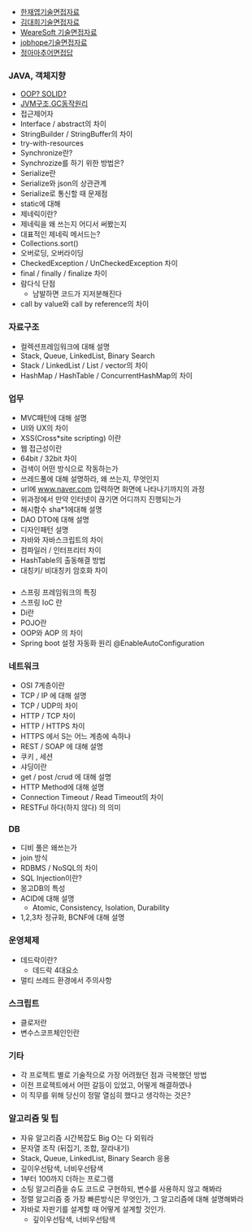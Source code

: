 * [한재엽기술면접자료](https://github.com/JaeYeopHan/Interview_Question_for_Beginner#%EB%A9%B4%EC%A0%91%EC%97%90%EC%84%9C-%EB%B0%9B%EC%95%98%EB%8D%98-%EC%A7%88%EB%AC%B8%EB%93%A4)
* [김대희기술면접자료](https://github.com/DaeHeeKim93/DaeHeeKim-Review)
* [WeareSoft 기술면접자료](https://github.com/WeareSoft/tech-interview)
* [jobhope기술면접자료](https://github.com/jobhope/TechnicalNote)
* [정아마추어면접답](https://jeong-pro.tistory.com/category/%EC%8B%A0%EC%9E%85%20%EA%B0%9C%EB%B0%9C%EC%9E%90%20%EB%A9%B4%EC%A0%91%20%EA%B8%B0%EC%B4%88)
 
### JAVA, 객체지향
* [OOP? SOLID?](https://github.com/noCountJun/topNote/blob/master/Questions/java/oop/oop.md)
* [JVM구조,GC동작원리](https://github.com/noCountJun/topNote/blob/master/Questions/java/jvm.md)
* 접근제어자
* Interface / abstract의 차이
* StringBuilder / StringBuffer의 차이
* try-with-resources
* Synchronize란?
* Synchrozize를 하기 위한 방법은?
* Serialize란
* Serialize와 json의 상관관계
* Serialize로 통신할 때 문제점
* static에 대해
* 제네릭이란?
* 제네릭을 왜 쓰는지 어디서 써봤는지 
* 대표적인 제네릭 메서드는? 
* Collections.sort()
* 오버로딩, 오버라이딩
* CheckedException / UnCheckedException 차이
* final / finally / finalize 차이
* 람다식 단점
  * 남발하면 코드가 지저분해진다
* call by value와 call by reference의 차이

### 자료구조
* 컬렉션프레임워크에 대해 설명
* Stack, Queue, LinkedList, Binary Search 
* Stack / LinkedList / List / vector의 차이
* HashMap / HashTable / ConcurrentHashMap의 차이

### 업무
* MVC패턴에 대해 설명
* UI와 UX의 차이
* XSS(Cross*site scripting) 이란
* 웹 접근성이란
* 64bit / 32bit 차이
* 검색이 어떤 방식으로 작동하는가
* 쓰레드풀에 대해 설명하라, 왜 쓰는지, 무엇인지
* url에 www.naver.com 입력하면 화면에 나타나기까지의 과정
* 위과정에서 만약 인터넷이 끊기면 어디까지 진행되는가
* 해시함수 sha*1에대해 설명
* DAO DTO에 대해 설명
* 디자인패턴 설명
* 자바와 자바스크립트의 차이
* 컴파일러 / 인터프리터 차이
* HashTable의 출동해결 방법
* 대칭키/ 비대칭키 암호화 차이

### 
* 스프링 프레임워크의 특징
* 스프링 IoC 란
* Di란
* POJO란
* OOP와 AOP 의 차이
* Spring boot 설정 자동화 원리
  @EnableAutoConfiguration


### 네트워크
* OSI 7계층이란
* TCP / IP 에 대해 설명
* TCP / UDP의 차이
* HTTP / TCP 차이
* HTTP / HTTPS 차이 
* HTTPS 에서 S는 어느 계층에 속하나
* REST / SOAP 에 대해 설명
* 쿠키 , 세션
* 샤딩이란
* get / post /crud 에 대해 설명
* HTTP Method에 대해 설명
* Connection Timeout / Read Timeout의 차이
* RESTFul 하다(하지 않다) 의 의미



### DB

* 디비 풀은 왜쓰는가
* join 방식
* RDBMS / NoSQL의 차이
* SQL Injection이란?
* 몽고DB의 특성
* ACID에 대해 설명
  * Atomic, Consistency, Isolation, Durability 
* 1,2,3차 정규화, BCNF에 대해 설명



### 운영체제

* 데드락이란?
  * 데드락 4대요소
* 멀티 쓰레드 환경에서 주의사항



### 스크립트

* 클로저란
* 변수스코프체인인란



### 기타

* 각 프로젝트 별로 기술적으로 가장 어려웠던 점과 극복했던 방법
* 이전 프로젝트에서 어떤 갈등이 있었고, 어떻게 해결하였나
* 이 직무를 위해 당신이 정말 열심히 했다고 생각하는 것은?

  
### 알고리즘 및 팁

* 자유 알고리즘 시간복잡도 Big O는 다 외워라
* 문자열 조작 (뒤집기, 조합, 잘라내기)
* Stack, Queue, LinkedList, Binary Search 응용
* 깊이우선탐색, 너비우선탐색
* 1부터 100까지 더하는 프로그램
* 소팅 알고리즘을 슈도 코드로 구현하되, 변수를 사용하지 않고 해봐라
* 정렬 알고리즘 중 가장 빠른방식은 무엇인가, 그 알고리즘에 대해 설명해봐라
* 자바로 자판기를 설계할 때 어떻게 설계할 것인가.
  * 깊이우선탐색, 너비우선탐색




